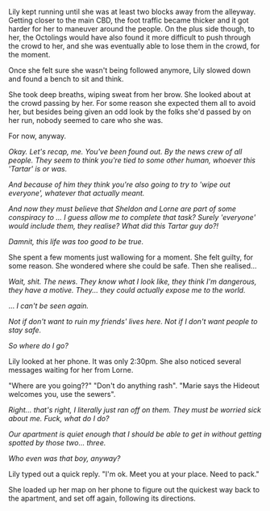 Lily kept running until she was at least two blocks away from the alleyway. Getting closer to the main CBD, the foot traffic became thicker and it got harder for her to maneuver around the people. On the plus side though, to her, the Octolings would have also found it more difficult to push through the crowd to her, and she was eventually able to lose them in the crowd, for the moment.

Once she felt sure she wasn't being followed anymore, Lily slowed down and found a bench to sit and think.

She took deep breaths, wiping sweat from her brow. She looked about at the crowd passing by her. For some reason she expected them all to avoid her, but besides being given an odd look by the folks she'd passed by on her run, nobody seemed to care who she was.

For now, anyway.

*Okay. Let's recap, me. You've been found out. By the news crew of all people. They seem to think you're tied to some other human, whoever this 'Tartar' is or was.*

*And because of him they think you're also going to try to 'wipe out everyone', whatever that actually meant.* 

*And now they must believe that Sheldon and Lorne are part of some conspiracy to ... I guess allow me to complete that task? Surely 'everyone' would include them, they realise? What did this Tartar guy do?!*

*Damnit, this life was too good to be true.*

She spent a few moments just wallowing for a moment. She felt guilty, for some reason. She wondered where she could be safe. Then she realised... 

*Wait, shit. The news. They know what I look like, they think I'm dangerous, they have a motive. They... they could actually expose me to the world.* 

... *I can't be seen again.*

*Not if don't want to ruin my friends' lives here. Not if I don't want people to stay safe.*

*So where do I go?*

Lily looked at her phone. It was only 2:30pm. She also noticed several messages waiting for her from Lorne.

"Where are you going??" "Don't do anything rash". "Marie says the Hideout welcomes you, use the sewers". 

*Right... that's right, I literally just ran off on them. They must be worried sick about me. Fuck, what do I do?*

*Our apartment is quiet enough that I should be able to get in without getting spotted by those two... three.*

*Who even was that boy, anyway?*

Lily typed out a quick reply. "I'm ok. Meet you at your place. Need to pack." 

She loaded up her map on her phone to figure out the quickest way back to the apartment, and set off again, following its directions.